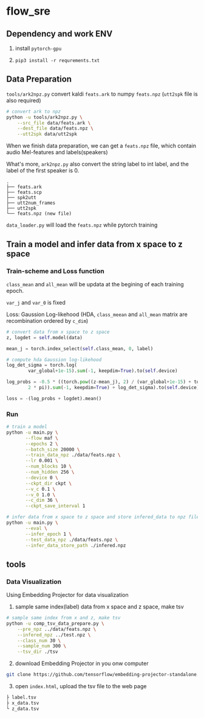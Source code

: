 # flow_sre

## Dependency and work ENV

1. install `pytorch-gpu` 

2. `pip3 install -r requrements.txt`

## Data Preparation

`tools/ark2npz.py` convert kaldi `feats.ark` to numpy `feats.npz` (`utt2spk` file is also required)

```bash
# convert ark to npz
python -u tools/ark2npz.py \
    --src_file data/feats.ark \
    --dest_file data/feats.npz \
    --utt2spk data/utt2spk

```

When we finish data preparation, we can get a `feats.npz` file, which contain audio Mel-features and labels(speakers)

What's more, `ark2npz.py` also convert the string label to int label, and the label of the first speaker is 0.

```
.
├── feats.ark
├── feats.scp
├── spk2utt
├── utt2num_frames
├── utt2spk
└── feats.npz (new file)
```
`data_loader.py` will load the `feats.npz` while pytorch training

## Train a model and infer data from x space to z space

### Train-scheme and Loss function

`class_mean` and `all_mean` will be updata at the begining of each training epoch.

`var_j` and `var_0` is fixed

Loss: Gaussion Log-likehood (HDA, `class_meean` and `all_mean` matrix are recombination ordered by `c_dim`)

```python
# convert data from x space to z space
z, logdet = self.model(data)

mean_j = torch.index_select(self.class_mean, 0, label)

# compute hda Gaussion log-likehood
log_det_sigma = torch.log(
		var_global+1e-15).sum(-1, keepdim=True).to(self.device)

log_probs = -0.5 * ((torch.pow((z-mean_j), 2) / (var_global+1e-15) + torch.log(
		2 * pi)).sum(-1, keepdim=True) + log_det_sigma).to(self.device)

loss = -(log_probs + logdet).mean()
```

### Run

```bash
# train a model
python -u main.py \
	   --flow maf \
	   --epochs 2 \
	   --batch_size 20000 \
	   --train_data_npz ./data/feats.npz \
	   --lr 0.001 \
	   --num_blocks 10 \
	   --num_hidden 256 \
	   --device 0 \
	   --ckpt_dir ckpt \
	   --v_c 0.1 \
	   --v_0 1.0 \
	   --c_dim 36 \
	   --ckpt_save_interval 1

# infer data from x space to z space and store infered_data to npz file
python -u main.py \
	   --eval \
	   --infer_epoch 1 \
	   --test_data_npz ./data/feats.npz \
	   --infer_data_store_path ./infered.npz
```

## tools

### Data Visualization

Using Embedding Projector for data visualization

1. sample same index(label) data from x space and z space, make tsv

```bash
# sample same index from x and z, make tsv
python -u comp_tsv_data_prepare.py \
    --pre_npz ../data/feats.npz \
    --infered_npz ../test.npz \
    --class_num 30 \
    --sample_num 300 \
    --tsv_dir ./tsv
```

2. download Embedding Projector in you onw computer

```bash
git clone https://github.com/tensorflow/embedding-projector-standalone.git
```

3. open `index.html`, upload the tsv file to the web page

```bash
├ label.tsv
├ x_data.tsv
└ z_data.tsv
```

